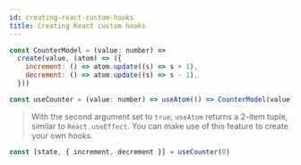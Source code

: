 ```yaml
---
id: creating-react-custom-hooks
title: Creating React custom hooks
---
```


```js
const CounterModel = (value: number) =>
  create(value, (atom) => ({
    increment: () => atom.update((s) => s + 1),
    decrement: () => atom.update((s) => s - 1),
  }))

const useCounter = (value: number) => useAtom(() => CounterModel(value), true)
```
> With the second argument set to `true`, `useAtom` returns a 2-item tuple, similar to `React.useEffect`. You can make use of this feature to create your own hooks.

```js
const [state, { increment, decrement }] = useCounter(0)
```
